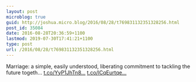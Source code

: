 ```yaml
---
layout: post
microblog: true
guid: http://joshua.micro.blog/2016/08/28/t769831132351328256.html
post_id: 35084
date: 2016-08-28T20:36:59+1100
lastmod: 2019-07-30T17:41:21+1100
type: post
url: /2016/08/28/t769831132351328256.html
---
```

Marriage: a simple, easily understood, liberating commitment to tackling the future togeth… [t.co/YyP1JhTn8...](https://t.co/YyP1JhTn8N) [t.co/lCqEurtqe...](https://t.co/lCqEurtqeK)
